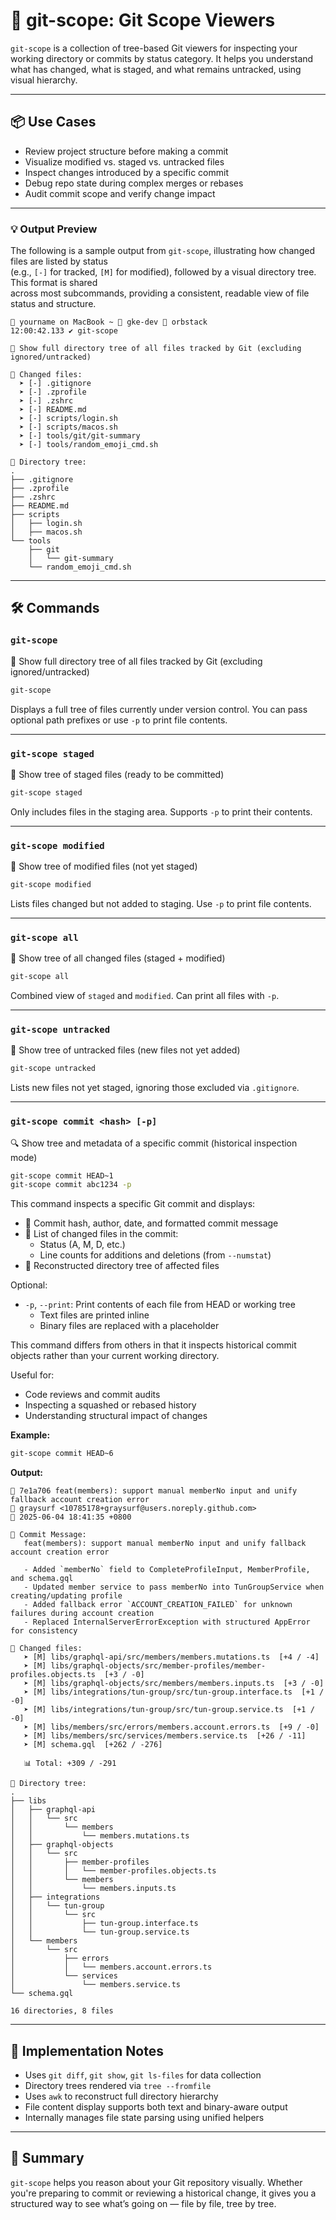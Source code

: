 # 📂 git-scope: Git Scope Viewers

`git-scope` is a collection of tree-based Git viewers for inspecting your working directory or commits by status category. It helps you understand what has changed, what is staged, and what remains untracked, using visual hierarchy.

---

## 📦 Use Cases

- Review project structure before making a commit
- Visualize modified vs. staged vs. untracked files
- Inspect changes introduced by a specific commit
- Debug repo state during complex merges or rebases
- Audit commit scope and verify change impact

---

### 💡 Output Preview

The following is a sample output from `git-scope`, illustrating how changed files are listed by status  
(e.g., `[-]` for tracked, `[M]` for modified), followed by a visual directory tree. This format is shared  
across most subcommands, providing a consistent, readable view of file status and structure.

```text
🍎 yourname on MacBook ~ 🐋 gke-dev 🐳 orbstack
12:00:42.133 ✔︎ git-scope

📂 Show full directory tree of all files tracked by Git (excluding ignored/untracked)

📄 Changed files:
  ➤ [-] .gitignore
  ➤ [-] .zprofile
  ➤ [-] .zshrc
  ➤ [-] README.md
  ➤ [-] scripts/login.sh
  ➤ [-] scripts/macos.sh
  ➤ [-] tools/git/git-summary
  ➤ [-] tools/random_emoji_cmd.sh

📂 Directory tree:
.
├── .gitignore
├── .zprofile
├── .zshrc
├── README.md
├── scripts
│   ├── login.sh
│   ├── macos.sh
└── tools
    ├── git
    │   └── git-summary
    └── random_emoji_cmd.sh
```

---

## 🛠 Commands

### `git-scope`

📂 Show full directory tree of all files tracked by Git (excluding ignored/untracked)

```bash
git-scope
```

Displays a full tree of files currently under version control. You can pass optional path prefixes or use `-p` to print file contents.

---

### `git-scope staged`

📂 Show tree of staged files (ready to be committed)

```bash
git-scope staged
```

Only includes files in the staging area. Supports `-p` to print their contents.

---

### `git-scope modified`

📂 Show tree of modified files (not yet staged)

```bash
git-scope modified
```

Lists files changed but not added to staging. Use `-p` to print file contents.

---

### `git-scope all`

📂 Show tree of all changed files (staged + modified)

```bash
git-scope all
```

Combined view of `staged` and `modified`. Can print all files with `-p`.

---

### `git-scope untracked`

📂 Show tree of untracked files (new files not yet added)

```bash
git-scope untracked
```

Lists new files not yet staged, ignoring those excluded via `.gitignore`.

---

### `git-scope commit <hash> [-p]`

🔍 Show tree and metadata of a specific commit (historical inspection mode)

```bash
git-scope commit HEAD~1
git-scope commit abc1234 -p
```

This command inspects a specific Git commit and displays:

- 🔖 Commit hash, author, date, and formatted commit message
- 📄 List of changed files in the commit:
  - Status (A, M, D, etc.)
  - Line counts for additions and deletions (from `--numstat`)
- 📂 Reconstructed directory tree of affected files

Optional:

- `-p`, `--print`: Print contents of each file from HEAD or working tree
  - Text files are printed inline
  - Binary files are replaced with a placeholder

This command differs from others in that it inspects historical commit objects rather than your current working directory.

Useful for:

- Code reviews and commit audits
- Inspecting a squashed or rebased history
- Understanding structural impact of changes

**Example:**

```bash
git-scope commit HEAD~6
```

**Output:**

```text
🔖 7e1a706 feat(members): support manual memberNo input and unify fallback account creation error
👤 graysurf <10785178+graysurf@users.noreply.github.com>
📅 2025-06-04 18:41:35 +0800

📝 Commit Message:
   feat(members): support manual memberNo input and unify fallback account creation error

   - Added `memberNo` field to CompleteProfileInput, MemberProfile, and schema.gql
   - Updated member service to pass memberNo into TunGroupService when creating/updating profile
   - Added fallback error `ACCOUNT_CREATION_FAILED` for unknown failures during account creation
   - Replaced InternalServerErrorException with structured AppError for consistency

📄 Changed files:
   ➤ [M] libs/graphql-api/src/members/members.mutations.ts  [+4 / -4]
   ➤ [M] libs/graphql-objects/src/member-profiles/member-profiles.objects.ts  [+3 / -0]
   ➤ [M] libs/graphql-objects/src/members/members.inputs.ts  [+3 / -0]
   ➤ [M] libs/integrations/tun-group/src/tun-group.interface.ts  [+1 / -0]
   ➤ [M] libs/integrations/tun-group/src/tun-group.service.ts  [+1 / -0]
   ➤ [M] libs/members/src/errors/members.account.errors.ts  [+9 / -0]
   ➤ [M] libs/members/src/services/members.service.ts  [+26 / -11]
   ➤ [M] schema.gql  [+262 / -276]

   📊 Total: +309 / -291

📂 Directory tree:
.
├── libs
│   ├── graphql-api
│   │   └── src
│   │       └── members
│   │           └── members.mutations.ts
│   ├── graphql-objects
│   │   └── src
│   │       ├── member-profiles
│   │       │   └── member-profiles.objects.ts
│   │       └── members
│   │           └── members.inputs.ts
│   ├── integrations
│   │   └── tun-group
│   │       └── src
│   │           ├── tun-group.interface.ts
│   │           └── tun-group.service.ts
│   └── members
│       └── src
│           ├── errors
│           │   └── members.account.errors.ts
│           └── services
│               └── members.service.ts
└── schema.gql

16 directories, 8 files
```

---

## 🧱 Implementation Notes

- Uses `git diff`, `git show`, `git ls-files` for data collection
- Directory trees rendered via `tree --fromfile`
- Uses `awk` to reconstruct full directory hierarchy
- File content display supports both text and binary-aware output
- Internally manages file state parsing using unified helpers

---

## 🧠 Summary

`git-scope` helps you reason about your Git repository visually. Whether you're preparing to commit or reviewing a historical change, it gives you a structured way to see what’s going on — file by file, tree by tree.

